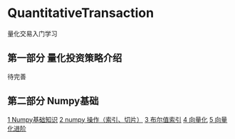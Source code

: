 # QuantitativeTransaction
量化交易入门学习

## 第一部分 量化投资策略介绍
待完善

## 第二部分 Numpy基础
[1 Numpy基础知识](https://github.com/myplanB/QuantitativeTransaction/blob/master/1%20Numpy%E5%9F%BA%E7%A1%80%E7%9F%A5%E8%AF%86.ipynb)
[2 numpy 操作（索引、切片）](https://github.com/myplanB/QuantitativeTransaction/blob/master/2%20numpy%20%E6%93%8D%E4%BD%9C%EF%BC%88%E7%B4%A2%E5%BC%95%E3%80%81%E5%88%87%E7%89%87%EF%BC%89.ipynb)
[3 布尔值索引](https://github.com/myplanB/QuantitativeTransaction/blob/master/2%20numpy%20%E6%93%8D%E4%BD%9C%EF%BC%88%E7%B4%A2%E5%BC%95%E3%80%81%E5%88%87%E7%89%87%EF%BC%89.ipynb)
[4 向量化](https://github.com/myplanB/QuantitativeTransaction/blob/master/4%20%E5%90%91%E9%87%8F%E5%8C%96.ipynb)
[5 向量化进阶](https://github.com/myplanB/QuantitativeTransaction/blob/master/5%20%E5%90%91%E9%87%8F%E5%8C%96%E8%BF%9B%E9%98%B6.ipynb)
